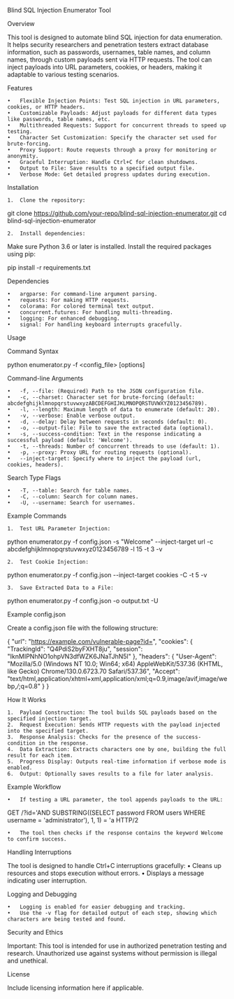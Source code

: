 

Blind SQL Injection Enumerator Tool

Overview

This tool is designed to automate blind SQL injection for data enumeration. It helps security researchers and penetration testers extract database information, such as passwords, usernames, table names, and column names, through custom payloads sent via HTTP requests. The tool can inject payloads into URL parameters, cookies, or headers, making it adaptable to various testing scenarios.

Features

	•	Flexible Injection Points: Test SQL injection in URL parameters, cookies, or HTTP headers.
	•	Customizable Payloads: Adjust payloads for different data types like passwords, table names, etc.
	•	Multithreaded Requests: Support for concurrent threads to speed up testing.
	•	Character Set Customization: Specify the character set used for brute-forcing.
	•	Proxy Support: Route requests through a proxy for monitoring or anonymity.
	•	Graceful Interruption: Handle Ctrl+C for clean shutdowns.
	•	Output to File: Save results to a specified output file.
	•	Verbose Mode: Get detailed progress updates during execution.

Installation

	1.	Clone the repository:

git clone https://github.com/your-repo/blind-sql-injection-enumerator.git
cd blind-sql-injection-enumerator


	2.	Install dependencies:
Make sure Python 3.6 or later is installed. Install the required packages using pip:

pip install -r requirements.txt



Dependencies

	•	argparse: For command-line argument parsing.
	•	requests: For making HTTP requests.
	•	colorama: For colored terminal text output.
	•	concurrent.futures: For handling multi-threading.
	•	logging: For enhanced debugging.
	•	signal: For handling keyboard interrupts gracefully.

Usage

Command Syntax

python enumerator.py -f <config_file> [options]

Command-line Arguments

	•	-f, --file: (Required) Path to the JSON configuration file.
	•	-c, --charset: Character set for brute-forcing (default: abcdefghijklmnopqrstuvwxyzABCDEFGHIJKLMNOPQRSTUVWXYZ0123456789).
	•	-l, --length: Maximum length of data to enumerate (default: 20).
	•	-v, --verbose: Enable verbose output.
	•	-d, --delay: Delay between requests in seconds (default: 0).
	•	-o, --output-file: File to save the extracted data (optional).
	•	-s, --success-condition: Text in the response indicating a successful payload (default: 'Welcome').
	•	-t, --threads: Number of concurrent threads to use (default: 1).
	•	-p, --proxy: Proxy URL for routing requests (optional).
	•	--inject-target: Specify where to inject the payload (url, cookies, headers).

Search Type Flags

	•	-T, --table: Search for table names.
	•	-C, --column: Search for column names.
	•	-U, --username: Search for usernames.

Example Commands

	1.	Test URL Parameter Injection:

python enumerator.py -f config.json -s "Welcome" --inject-target url -c abcdefghijklmnopqrstuvwxyz0123456789 -l 15 -t 3 -v


	2.	Test Cookie Injection:

python enumerator.py -f config.json --inject-target cookies -C -t 5 -v


	3.	Save Extracted Data to a File:

python enumerator.py -f config.json -o output.txt -U



Example config.json

Create a config.json file with the following structure:

{
  "url": "https://example.com/vulnerable-page?id=",
  "cookies": {
    "TrackingId": "Q4PdiS2byFXHT8ju",
    "session": "IknMIPNhNO1ohpVN3dfWZK6JNaTJhN5l"
  },
  "headers": {
    "User-Agent": "Mozilla/5.0 (Windows NT 10.0; Win64; x64) AppleWebKit/537.36 (KHTML, like Gecko) Chrome/130.0.6723.70 Safari/537.36",
    "Accept": "text/html,application/xhtml+xml,application/xml;q=0.9,image/avif,image/webp,*/*;q=0.8"
  }
}

How It Works

	1.	Payload Construction: The tool builds SQL payloads based on the specified injection target.
	2.	Request Execution: Sends HTTP requests with the payload injected into the specified target.
	3.	Response Analysis: Checks for the presence of the success-condition in the response.
	4.	Data Extraction: Extracts characters one by one, building the full result for each item.
	5.	Progress Display: Outputs real-time information if verbose mode is enabled.
	6.	Output: Optionally saves results to a file for later analysis.

Example Workflow

	•	If testing a URL parameter, the tool appends payloads to the URL:

GET /?id='AND SUBSTRING((SELECT password FROM users WHERE username = 'administrator'), 1, 1) = 'a HTTP/2


	•	The tool then checks if the response contains the keyword Welcome to confirm success.

Handling Interruptions

The tool is designed to handle Ctrl+C interruptions gracefully:
	•	Cleans up resources and stops execution without errors.
	•	Displays a message indicating user interruption.

Logging and Debugging

	•	Logging is enabled for easier debugging and tracking.
	•	Use the -v flag for detailed output of each step, showing which characters are being tested and found.

Security and Ethics

Important: This tool is intended for use in authorized penetration testing and research. Unauthorized use against systems without permission is illegal and unethical.

License

Include licensing information here if applicable.
